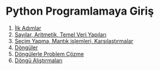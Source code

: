 Python Programlamaya Giriş
============================

1. [İlk Adımlar](https://github.com/sibirbil/VeriDefteri/blob/master/Python_Programlama/Python%20Programlamaya%20Giri%C5%9F%20-%20%C4%B0lk%20Ad%C4%B1mlar.ipynb)
1. [Sayılar, Aritmetik, Temel Veri Yapıları](https://github.com/sibirbil/VeriDefteri/blob/master/Python_Programlama/Python%20Programlamaya%20Giri%C5%9F%20-%20Say%C4%B1lar%2C%20Aritmetik%2C%20Temel%20Veri%20Yap%C4%B1lar%C4%B1.ipynb)
1. [Seçim Yapma, Mantık işlemleri, Karşılaştırmalar](https://github.com/sibirbil/VeriDefteri/blob/master/Python_Programlama/Python%20Programlamaya%20Giri%C5%9F%20-%20Se%C3%A7im%20Yapma%2C%20Mant%C4%B1k%20i%C5%9Flemleri%2C%20Kar%C5%9F%C4%B1la%C5%9Ft%C4%B1rmalar.ipynb)
1. [Döngüler](https://github.com/sibirbil/VeriDefteri/blob/master/Python_Programlama/Python%20Programlamaya%20Giri%C5%9F%20-%20D%C3%B6ng%C3%BCler.ipynb)
1. [Döngülerle Problem Çözme](https://github.com/sibirbil/VeriDefteri/blob/master/Python_Programlama/Python%20Programlamaya%20Giri%C5%9F%20-%20D%C3%B6ng%C3%BClerle%20problem%20%C3%A7%C3%B6zme.ipynb)
1. [Döngü Alıştırmaları](https://github.com/sibirbil/VeriDefteri/blob/master/Python_Programlama/Python%20Programlamaya%20Giri%C5%9F%20-%20D%C3%B6ng%C3%BC%20Al%C4%B1%C5%9Ft%C4%B1rmalar%C4%B1.ipynb)
